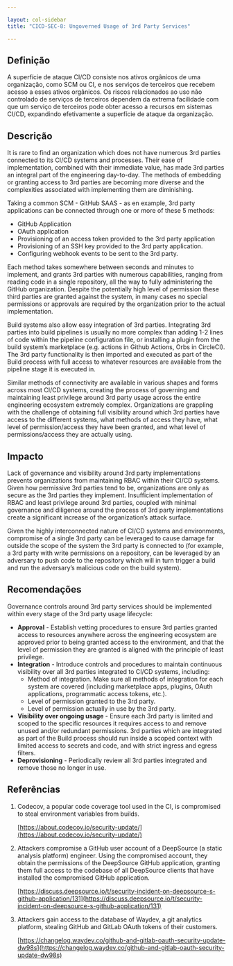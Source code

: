 ```yaml
---

layout: col-sidebar
title: "CICD-SEC-8: Ungoverned Usage of 3rd Party Services"

---
```

## Definição

A superfície de ataque CI/CD consiste nos ativos orgânicos de uma organização, como SCM ou CI, e nos serviços de terceiros que recebem acesso a esses ativos orgânicos. Os riscos relacionados ao uso não controlado de serviços de terceiros dependem da extrema facilidade com que um serviço de terceiros pode obter acesso a recursos em sistemas CI/CD, expandindo efetivamente a superfície de ataque da organização.

## Descrição

It is rare to find an organization which does not have numerous 3rd parties connected to its CI/CD systems and processes. Their ease of implementation, combined with their immediate value, has made 3rd parties an integral part of the engineering day-to-day. The methods of embedding or granting access to 3rd parties are becoming more diverse and the complexities associated with implementing them are diminishing.

Taking a common SCM - GitHub SAAS - as en example, 3rd party applications can be connected through one or more of these 5 methods:



* GitHub Application
* OAuth application
* Provisioning of an access token provided to the 3rd party application
* Provisioning of an SSH key provided to the 3rd party application.
* Configuring webhook events to be sent to the 3rd party.

Each method takes somewhere between seconds and minutes to implement, and grants 3rd parties with numerous capabilities, ranging from reading code in a single repository, all the way to fully administering the GitHub organization. Despite the potentially high level of permission these third parties are granted against the system, in many cases no special permissions or approvals are required by the organization prior to the actual implementation.

Build systems also allow easy integration of 3rd parties. Integrating 3rd parties into build pipelines is usually no more complex than adding 1-2 lines of code within the pipeline configuration file, or installing a plugin from the build system’s marketplace (e.g. actions in Github Actions, Orbs in CircleCI). The 3rd party functionality is then imported and executed as part of the Build process with full access to whatever resources are available from the pipeline stage it is executed in.

Similar methods of connectivity are available in various shapes and forms across most CI/CD systems, creating the process of governing and maintaining least privilege around 3rd party usage across the entire engineering ecosystem extremely complex. Organizations are grappling with the challenge of obtaining full visibility around which 3rd parties have access to the different systems, what methods of access they have, what level of permission/access they have been granted, and what level of permissions/access they are actually using.


## Impacto

Lack of governance and visibility around 3rd party implementations prevents organizations from maintaining RBAC within their CI/CD systems. Given how permissive 3rd parties tend to be, organizations are only as secure as the 3rd parties they implement. Insufficient implementation of RBAC and least privilege around 3rd parties, coupled with minimal governance and diligence around the process of 3rd party implementations create a significant increase of the organization’s attack surface.

Given the highly interconnected nature of CI/CD systems and environments, compromise of a single 3rd party can be leveraged to cause damage far outside the scope of the system the 3rd party is connected to (for example, a 3rd party with write permissions on a repository, can be leveraged by an adversary to push code to the repository which will in turn trigger a build and run the adversary’s malicious code on the build system).


## Recomendações

Governance controls around 3rd party services should be implemented within every stage of the 3rd party usage lifecycle:



* **Approval** - Establish vetting procedures to ensure 3rd parties granted access to resources anywhere across the engineering ecosystem are approved prior to being granted access to the environment, and that the level of permission they are granted is aligned with the principle of least privilege.
* **Integration** - Introduce controls and procedures to maintain continuous visibility over all 3rd parties integrated to CI/CD systems, including:
    * Method of integration. Make sure all methods of integration for each system are covered (including marketplace apps, plugins, OAuth applications, programmatic access tokens, etc.).
    * Level of permission granted to the 3rd party.
    * Level of permission actually in use by the 3rd party.
* **Visibility over ongoing usage** - Ensure each 3rd party is limited and scoped to the specific resources it requires access to and remove unused and/or redundant permissions. 3rd parties which are integrated as part of the Build process should run inside a scoped context with limited access to secrets and code, and with strict ingress and egress filters.
* **Deprovisioning** - Periodically review all 3rd parties integrated and remove those no longer in use.


## Referências



1. Codecov, a popular code coverage tool used in the CI, is compromised to steal environment variables from builds.

    [https://about.codecov.io/security-update/](https://about.codecov.io/security-update/)

2. Attackers compromise a GitHub user account of a DeepSource (a static analysis platform) engineer. Using the compromised account, they obtain the permissions of the DeepSource GitHub application, granting them full access to the codebase of all DeepSource clients that have installed the compromised GitHub application. 

    [https://discuss.deepsource.io/t/security-incident-on-deepsource-s-github-application/131](https://discuss.deepsource.io/t/security-incident-on-deepsource-s-github-application/131)

3. Attackers gain access to the database of Waydev, a git analytics platform, stealing GitHub and GitLab OAuth tokens of their customers.

    [https://changelog.waydev.co/github-and-gitlab-oauth-security-update-dw98s](https://changelog.waydev.co/github-and-gitlab-oauth-security-update-dw98s)
